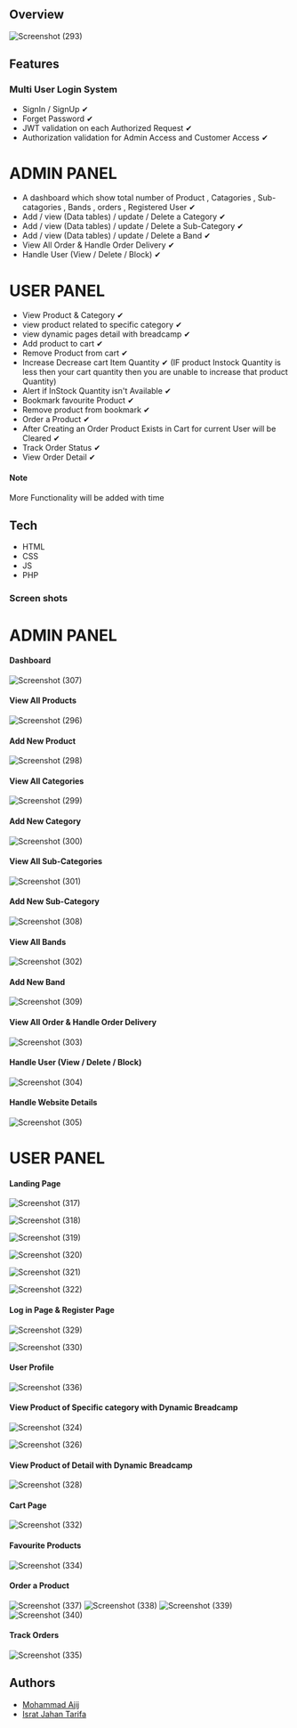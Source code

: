  

 ## Overview
 
![Screenshot (293)](https://github.com/Ajij120386/Ecommerce-Project/assets/66430791/9ffeea57-e9e6-4bb3-b4e2-e305fa6f38bf)


## Features

### Multi User Login System
- SignIn / SignUp ✔
- Forget Password ✔
- JWT validation on each Authorized Request ✔
- Authorization validation for Admin Access and Customer Access ✔

# ADMIN PANEL

 - A dashboard  which show total number of Product , Catagories , Sub-catagories , Bands , orders , Registered User  ✔
 - Add / view (Data tables) / update / Delete a Category ✔
 - Add / view (Data tables) / update / Delete a Sub-Category ✔
 - Add / view (Data tables) / update / Delete a Band ✔
 - View All Order &  Handle Order Delivery  ✔
 - Handle User (View / Delete / Block) ✔
 

# USER PANEL
- View Product & Category ✔
- view product related to specific category ✔
- view dynamic pages detail with breadcamp ✔
- Add product to cart ✔
- Remove Product from cart ✔
- Increase Decrease cart Item  Quantity ✔ (IF product Instock Quantity is less then your cart quantity then you are unable to  increase that product Quantity)
- Alert if InStock Quantity isn't Available ✔
- Bookmark favourite Product ✔
- Remove product from bookmark ✔
- Order a Product ✔
- After Creating an Order Product Exists in Cart for current User will be Cleared ✔
- Track Order Status ✔
- View Order Detail ✔

#### Note 
More Functionality will be added with time



## Tech
- HTML
- CSS
- JS
- PHP




### Screen shots

# ADMIN PANEL

####   Dashboard
![Screenshot (307)](https://github.com/Ajij120386/Ecommerce-Project/assets/66430791/4b976ed7-5d5c-4e3e-8e9a-45c3170a0cff)



####  View All Products

![Screenshot (296)](https://github.com/Ajij120386/Ecommerce-Project/assets/66430791/45aff3bb-ab3c-4f6e-8982-a629773fce90)


#### Add New Product

![Screenshot (298)](https://github.com/Ajij120386/Ecommerce-Project/assets/66430791/3f751cb8-2d39-4dae-a08f-7c27f4fcb74b)


####  View All Categories

![Screenshot (299)](https://github.com/Ajij120386/Ecommerce-Project/assets/66430791/6ab8ecb8-c01a-461d-aeca-1913b0a89e9e)


#### Add New Category

![Screenshot (300)](https://github.com/Ajij120386/Ecommerce-Project/assets/66430791/5a8a2cda-e6d9-4b28-bb68-7c319e6917d9)

####  View All Sub-Categories

![Screenshot (301)](https://github.com/Ajij120386/Ecommerce-Project/assets/66430791/947598f3-2129-4f01-bc78-7b5120dd9704)

#### Add New Sub-Category

![Screenshot (308)](https://github.com/Ajij120386/Ecommerce-Project/assets/66430791/f648536a-dc60-4948-815c-155a5882478d)

####  View All Bands

![Screenshot (302)](https://github.com/Ajij120386/Ecommerce-Project/assets/66430791/d840781d-465b-4e58-b80a-4ac5188f4d5b)


#### Add New Band

![Screenshot (309)](https://github.com/Ajij120386/Ecommerce-Project/assets/66430791/ae74296f-7a45-4062-8363-acfcc0c70843)


#### View All Order &  Handle Order Delivery

![Screenshot (303)](https://github.com/Ajij120386/Ecommerce-Project/assets/66430791/f3b038b1-89ba-46ec-a0fc-f9e357fc375f)


####  Handle User (View / Delete / Block) 

![Screenshot (304)](https://github.com/Ajij120386/Ecommerce-Project/assets/66430791/22c78d0a-b99a-4ae6-b8c1-97b45ff9ec2f)

####  Handle Website Details

![Screenshot (305)](https://github.com/Ajij120386/Ecommerce-Project/assets/66430791/c1d202d1-db00-4932-aa72-524681969191)


# USER PANEL

#### Landing Page 
![Screenshot (317)](https://github.com/Ajij120386/Ecommerce-Project/assets/66430791/99c7a9be-086d-407c-b315-52a253bc66ea)

![Screenshot (318)](https://github.com/Ajij120386/Ecommerce-Project/assets/66430791/7c4435d7-a98d-4f26-a722-d25bc31ae3f4)

![Screenshot (319)](https://github.com/Ajij120386/Ecommerce-Project/assets/66430791/83b1240f-d930-493c-abf5-dce3efcb36b1)

![Screenshot (320)](https://github.com/Ajij120386/Ecommerce-Project/assets/66430791/68f7c786-9500-422f-9b73-b99e958bfc4c)

![Screenshot (321)](https://github.com/Ajij120386/Ecommerce-Project/assets/66430791/c50d82d5-38f4-4e44-98c6-042a2b18b457)

![Screenshot (322)](https://github.com/Ajij120386/Ecommerce-Project/assets/66430791/67f933b7-6ddf-47c0-a4bf-adf15d978d6b)



#### Log in Page & Register Page

![Screenshot (329)](https://github.com/Ajij120386/Ecommerce-Project/assets/66430791/2b33ab09-12a6-4a9a-89ce-24f045bc379a)

![Screenshot (330)](https://github.com/Ajij120386/Ecommerce-Project/assets/66430791/5e2e5e1f-6be4-44b5-ae0e-dd00e98b76bf)

#### User Profile

![Screenshot (336)](https://github.com/Ajij120386/Ecommerce-Project/assets/66430791/8e1f192a-bd4f-4575-a1f2-d03650a26feb)



#### View Product of Specific category with Dynamic Breadcamp 
![Screenshot (324)](https://github.com/Ajij120386/Ecommerce-Project/assets/66430791/706b1a86-1277-4c4a-b862-63ba7d3ca460)


![Screenshot (326)](https://github.com/Ajij120386/Ecommerce-Project/assets/66430791/b9834a4a-2c15-468b-90db-d58c9d361475)


#### View Product of Detail with Dynamic Breadcamp 

![Screenshot (328)](https://github.com/Ajij120386/Ecommerce-Project/assets/66430791/68c7713d-8184-412b-97f2-f7334f033849)


#### Cart Page 
![Screenshot (332)](https://github.com/Ajij120386/Ecommerce-Project/assets/66430791/167767e7-ff77-41b1-be9e-166cf16244c0)



#### Favourite Products

![Screenshot (334)](https://github.com/Ajij120386/Ecommerce-Project/assets/66430791/750763a4-9de3-4d0c-b132-d9eb5cedf7d9)



#### Order a Product

![Screenshot (337)](https://github.com/Ajij120386/Ecommerce-Project/assets/66430791/d3df8b08-c298-48af-b5aa-fe1f399fbe54)
![Screenshot (338)](https://github.com/Ajij120386/Ecommerce-Project/assets/66430791/9f32f6d9-a6e7-4c3c-baa2-fef6ae9f844d)
![Screenshot (339)](https://github.com/Ajij120386/Ecommerce-Project/assets/66430791/c5e29803-9b30-44de-9503-cdb301338b2e)
![Screenshot (340)](https://github.com/Ajij120386/Ecommerce-Project/assets/66430791/121366e1-dd0d-4b4d-95d1-ecfd3be8bbbd)

#### Track Orders

![Screenshot (335)](https://github.com/Ajij120386/Ecommerce-Project/assets/66430791/402c94c0-9d5d-40f6-a9b1-31ed018180d2)






## Authors

- [Mohammad Ajij](https://github.com/Ajij120386)
- [Israt Jahan Tarifa](https://github.com/Israt-Tarifa)
